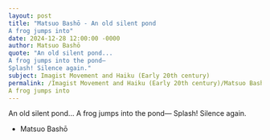```yaml
---
layout: post
title: "Matsuo Bashō - An old silent pond
A frog jumps into"
date: 2024-12-28 12:00:00 -0000
author: Matsuo Bashō
quote: "An old silent pond...
A frog jumps into the pond—
Splash! Silence again."
subject: Imagist Movement and Haiku (Early 20th century)
permalink: /Imagist Movement and Haiku (Early 20th century)/Matsuo Bashō/Matsuo Bashō - An old silent pond
A frog jumps into
---
```


An old silent pond...
A frog jumps into the pond—
Splash! Silence again.

- Matsuo Bashō
